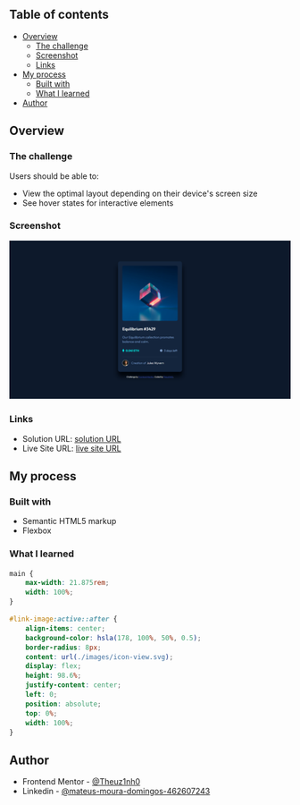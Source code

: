 ## Table of contents

- [Overview](#overview)
  - [The challenge](#the-challenge)
  - [Screenshot](#screenshot)
  - [Links](#links)
- [My process](#my-process)
  - [Built with](#built-with)
  - [What I learned](#what-i-learned)
- [Author](#author)

## Overview

### The challenge

Users should be able to:

- View the optimal layout depending on their device's screen size
- See hover states for interactive elements

### Screenshot

![](./design/NFT-preview-card-component.png)

### Links

- Solution URL: [solution URL](https://github.com/Theuz1nh0/NFT-preview-card-component)
- Live Site URL: [live site URL](https://theuz1nh0.github.io/NFT-preview-card-component/)

## My process

### Built with

- Semantic HTML5 markup
- Flexbox

### What I learned

```css
main {
    max-width: 21.875rem;
    width: 100%;
}
```
```css
#link-image:active::after {
    align-items: center;
    background-color: hsla(178, 100%, 50%, 0.5);
    border-radius: 8px;
    content: url(./images/icon-view.svg);
    display: flex;
    height: 98.6%;
    justify-content: center;
    left: 0;
    position: absolute;
    top: 0%;
    width: 100%;
}
```

## Author

- Frontend Mentor - [@Theuz1nh0](https://www.frontendmentor.io/profile/Theuz1nh0)
- Linkedin - [@mateus-moura-domingos-462607243](https://www.linkedin.com/in/mateus-moura-domingos-462607243/)
